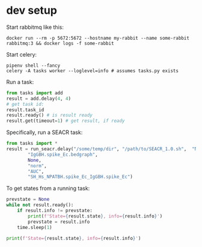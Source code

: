 
# dev setup

Start rabbitmq like this:

```
docker run --rm -p 5672:5672 --hostname my-rabbit --name some-rabbit rabbitmq:3 && docker logs -f some-rabbit
```

Start celery:

```
pipenv shell --fancy
celery -A tasks worker --loglevel=info # assumes tasks.py exists
```

Run a task:

```python
from tasks import add
result = add.delay(4, 4)
# get task id:
result.task_id
result.ready() # is result ready
result.get(timeout=1) # get result, if ready
```

Specifically, run a SEACR task:

```python
from tasks import *
result = run_seacr.delay("/some/temp/dir", "/path/to/SEACR_1.0.sh",  "NPATBH.spike_Ec.bedgraph",
        "IgGBH.spike_Ec.bedgraph",
        None,
        "norm",
        "AUC",
        "SH_Hs_NPATBH.spike_Ec_IgGBH.spike_Ec")
```

To get states from a running task:

```python
prevstate = None
while not result.ready():
    if result.info != prevstate:
        print(f'State={result.state}, info={result.info}')
        prevstate = result.info
    time.sleep(1)

print(f'State={result.state}, info={result.info}')
```
